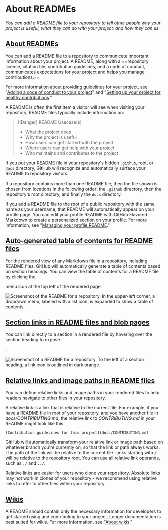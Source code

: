 # About READMEs

*You can add a README file to your repository to tell other people why your project is useful, what they can do with your project, and how they can us*
## [About READMEs](https://docs.github.com/en/repositories/managing-your-repositorys-settings-and-features/customizing-your-repository/about-readmes#about-readmes)

You can add a README file to a repository to communicate important information about your project. A README, along with a ==repository license, citation file, contribution guidelines, and a code of conduct, communicates expectations for your project and helps you manage contributions.==

For more information about providing guidelines for your project, see "[Adding a code of conduct to your project](https://docs.github.com/en/communities/setting-up-your-project-for-healthy-contributions/adding-a-code-of-conduct-to-your-project)" and "[Setting up your project for healthy contributions](https://docs.github.com/en/communities/setting-up-your-project-for-healthy-contributions)."

A README is often the first item a visitor will see when visiting your repository. README files typically include information on:

>[!Danger] README Usecase(s)
>- What the project does
>- Why the project is useful
>- How users can get started with the project
>- Where users can get help with your project
>- Who maintains and contributes to the project

If you put your README file in your repository's hidden `.github`, root, or `docs` directory, GitHub will recognize and automatically surface your README to repository visitors.

If a repository contains more than one README file, then the file shown is chosen from locations in the following order: the `.github` directory, then the repository's root directory, and finally the `docs` directory.

If you add a README file to the root of a public repository with the same name as your username, that README will automatically appear on your profile page. You can edit your profile README with GitHub Flavored Markdown to create a personalized section on your profile. For more information, see "[Managing your profile README](https://docs.github.com/en/account-and-profile/setting-up-and-managing-your-github-profile/customizing-your-profile/managing-your-profile-readme)."

## [Auto-generated table of contents for README files](https://docs.github.com/en/repositories/managing-your-repositorys-settings-and-features/customizing-your-repository/about-readmes#auto-generated-table-of-contents-for-readme-files)

For the rendered view of any Markdown file in a repository, including README files, GitHub will automatically generate a table of contents based on section headings. You can view the table of contents for a README file by clicking the

menu icon at the top left of the rendered page.

![Screenshot of the README for a repository. In the upper-left corner, a dropdown menu, labeled with a list icon, is expanded to show a table of contents.](https://docs.github.com/assets/cb-96625/images/help/repository/readme-automatic-toc.png)

## [Section links in README files and blob pages](https://docs.github.com/en/repositories/managing-your-repositorys-settings-and-features/customizing-your-repository/about-readmes#section-links-in-readme-files-and-blob-pages)

You can link directly to a section in a rendered file by hovering over the section heading to expose

.

![Screenshot of a README for a repository. To the left of a section heading, a link icon is outlined in dark orange.](https://docs.github.com/assets/cb-55935/images/help/repository/readme-links.png)

## [Relative links and image paths in README files](https://docs.github.com/en/repositories/managing-your-repositorys-settings-and-features/customizing-your-repository/about-readmes#relative-links-and-image-paths-in-readme-files)

You can define relative links and image paths in your rendered files to help readers navigate to other files in your repository.

A relative link is a link that is relative to the current file. For example, if you have a README file in root of your repository, and you have another file in _docs/CONTRIBUTING.md_, the relative link to _CONTRIBUTING.md_ in your README might look like this:

```text
[Contribution guidelines for this project](docs/CONTRIBUTING.md)
```

GitHub will automatically transform your relative link or image path based on whatever branch you're currently on, so that the link or path always works. The path of the link will be relative to the current file. Links starting with `/` will be relative to the repository root. You can use all relative link operands, such as `./` and `../`.

Relative links are easier for users who clone your repository. Absolute links may not work in clones of your repository - we recommend using relative links to refer to other files within your repository.

## [Wikis](https://docs.github.com/en/repositories/managing-your-repositorys-settings-and-features/customizing-your-repository/about-readmes#wikis)

A README should contain only the necessary information for developers to get started using and contributing to your project. Longer documentation is best suited for wikis. For more information, see "[About wikis](https://docs.github.com/en/communities/documenting-your-project-with-wikis/about-wikis)."